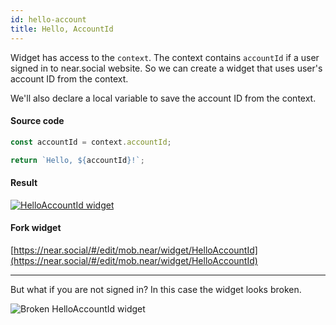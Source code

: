 ```yaml
---
id: hello-account
title: Hello, AccountId
---
```


Widget has access to the `context`. The context contains `accountId` if a user signed in to near.social website.
So we can create a widget that uses user's account ID from the context.

We'll also declare a local variable to save the account ID from the context.

#### Source code

```jsx
const accountId = context.accountId;

return `Hello, ${accountId}!`;
```

#### Result

[![HelloAccountId widget](https://ipfs.near.social/ipfs/bafkreiekaqk6fpjxzsqogkupcjfeot5mprb2ch2glpd67rkb2gxv5eqjg4)](https://near.social/#/mob.near/widget/HelloAccountId)

#### Fork widget

[https://near.social/#/edit/mob.near/widget/HelloAccountId](https://near.social/#/edit/mob.near/widget/HelloAccountId)

---

But what if you are not signed in? In this case the widget looks broken.

![Broken HelloAccountId widget](https://ipfs.near.social/ipfs/bafkreic6tphsux6nmq7chrjjvapilakvbpavgqumh4ql7vatofrvv6cp34)

